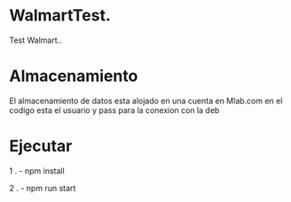 # WalmartTest.

Test Walmart..

# Almacenamiento

El almacenamiento de datos esta alojado en una cuenta en Mlab.com en el codigo esta el usuario y pass para la conexion con la deb

# Ejecutar

1 . - npm install

2 . - npm run start
